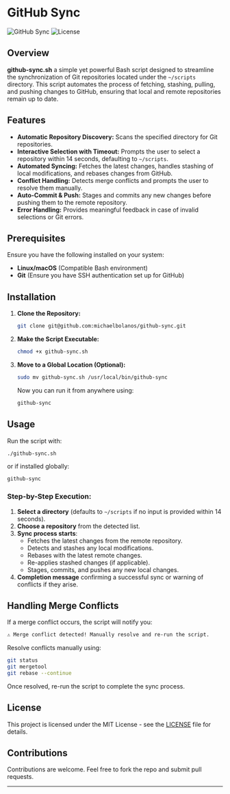 # GitHub Sync

![GitHub Sync](https://img.shields.io/badge/version-1.0-blue.svg) ![License](https://img.shields.io/badge/license-MIT-green.svg)

## Overview

**github-sync.sh**  a simple yet powerful Bash script designed to streamline the synchronization of Git repositories located under the `~/scripts` directory. This script automates the process of fetching, stashing, pulling, and pushing changes to GitHub, ensuring that local and remote repositories remain up to date.

## Features

- **Automatic Repository Discovery:** Scans the specified directory for Git repositories.
- **Interactive Selection with Timeout:** Prompts the user to select a repository within 14 seconds, defaulting to `~/scripts`.
- **Automated Syncing:** Fetches the latest changes, handles stashing of local modifications, and rebases changes from GitHub.
- **Conflict Handling:** Detects merge conflicts and prompts the user to resolve them manually.
- **Auto-Commit & Push:** Stages and commits any new changes before pushing them to the remote repository.
- **Error Handling:** Provides meaningful feedback in case of invalid selections or Git errors.

## Prerequisites

Ensure you have the following installed on your system:

- **Linux/macOS** (Compatible Bash environment)
- **Git** (Ensure you have SSH authentication set up for GitHub)

## Installation

1. **Clone the Repository:**
   ```bash
   git clone git@github.com:michaelbolanos/github-sync.git
   ```
2. **Make the Script Executable:**
   ```bash
   chmod +x github-sync.sh
   ```
3. **Move to a Global Location (Optional):**
   ```bash
   sudo mv github-sync.sh /usr/local/bin/github-sync
   ```
   Now you can run it from anywhere using:
   ```bash
   github-sync
   ```

## Usage

Run the script with:
```bash
./github-sync.sh
```
or if installed globally:
```bash
github-sync
```

### Step-by-Step Execution:
1. **Select a directory** (defaults to `~/scripts` if no input is provided within 14 seconds).
2. **Choose a repository** from the detected list.
3. **Sync process starts**:
   - Fetches the latest changes from the remote repository.
   - Detects and stashes any local modifications.
   - Rebases with the latest remote changes.
   - Re-applies stashed changes (if applicable).
   - Stages, commits, and pushes any new local changes.
4. **Completion message** confirming a successful sync or warning of conflicts if they arise.

## Handling Merge Conflicts

If a merge conflict occurs, the script will notify you:

```bash
⚠️ Merge conflict detected! Manually resolve and re-run the script.
```
Resolve conflicts manually using:
```bash
git status
git mergetool
git rebase --continue
```
Once resolved, re-run the script to complete the sync process.

## License

This project is licensed under the MIT License - see the [LICENSE](LICENSE) file for details.

## Contributions

Contributions are welcome.  Feel free to fork the repo and submit pull requests.

---


